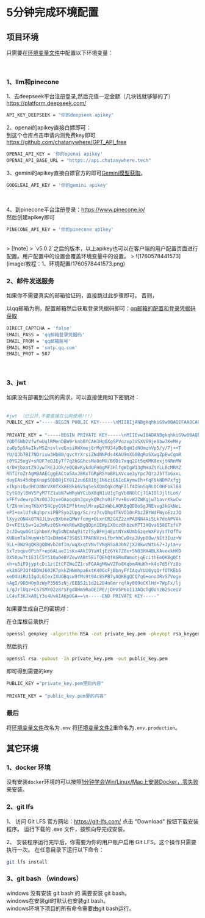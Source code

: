 # 5分钟完成环境配置

## 项目环境

只需要在[环境变量文件](/packages/backend/.env.example)中配置以下环境变量：

<br/>

### 1、llm和pinecone

1、去deepseek平台注册登录,然后充值一定金额（几块钱就够够的了）
<br/>
https://platform.deepseek.com/

```bash
API_KEY_DEEPSEEK = "你的deepseek apikey"
```

2、openai的apikey直接白嫖即可：
<br/>
到这个仓库点击申请内测免费key即可
https://github.com/chatanywhere/GPT_API_free

```bash
OPENAI_API_KEY = '你的openai apikey'
OPENAI_API_BASE_URL = "https://api.chatanywhere.tech"
```

3、gemini的apikey直接白嫖官方的即可[Gemini模型获取](doc\教程：8、Gemini模型获取.md)。

```bash
GOOGLEAI_API_KEY = '你的gemini apikey'
```

<br/>

4、到pinecone平台注册登录：https://www.pinecone.io/
<br/>
然后创建apikey即可

```bash
PINECONE_API_KEY = '你的pinecone apikey'
```

<br/>
> [!note]
> `v5.0.2`之后的版本，以上apikey也可以在客户端的用户配置页面进行配置。用户配置中的设置会覆盖环境变量中的设置。
> ![1760578441573](image/教程：1、环境配置/1760578441573.png)

### 2、邮件发送服务

如果你不需要真实的邮箱验证码，直接跳过此步骤即可。
否则，
<br>

以qq邮箱为例，配置邮箱然后获取登录凭据码即可：[qq邮箱的配置和登录凭据码获取](./邮件发送服务配置.md)

```bash
DIRECT_CAPTCHA = 'false'
EMAIL_PASS = 'qq邮箱登录凭据码'
EMAIL_FROM = 'qq邮箱账号'
EMAIL_HOST = 'smtp.qq.com'
EMAIL_PROT = 587

```

<br/>

### 3、jwt

如果没有部署到公网的需求，可以直接使用如下密钥对：

```bash

#jwt （已公开,不要直接在公网使用!!!）
PUBLIC_KEY ="-----BEGIN PUBLIC KEY-----\nMIIBIjANBgkqhkiG9w0BAQEFAAOCAQ8AMIIBCgKCAQEA5ovljZb25lqQK2EA0+lm9lX8H8FKpUTHpwwVva5J2wXwgB9x4NF4Ej1aM8ad1Ul1evY3vG8OynjB8s2jqeaeQHiJLzEmZ7L5b3hJ7IkVl5no/KzIGGFN+MgaAaliXTTps4Vaef8v+4/vk2FP0CW+wSOzQ64rsNx2wdP6r3Fa167ImTXTTT3bOCgFPZlxtAakaEl8IGaRMAqpkXNGBtub4FfrEQxe3jiRMk3+6tpBhoXLDHjqDFPwdA4u8aqthreaijCvHsY7TUZzFuPwx428WrWfScsEyhCSTpP3tEPLyspHVBR9IDBdx5X4FiIFtd4DB2mbGCywXDETGUYX4q6GawIDAQAB\n-----END PUBLIC KEY-----"

PRIVATE_KEY = "-----BEGIN PRIVATE KEY-----\nMIIEvwIBADANBgkqhkiG9w0BAQEFAASCBKkwggSlAgEAAoIBAQDmi+WNlvbmWpAr
YQDT6Wb2VfwfwUqlRMenDBW9rknbBfCAH3Hg0XgSPVozxp3VSXV69je8bw7KeMHy
zaOp5p5AeIkvMSZnsvlveEnsiRWXmej8rMgYYU34yBoBqWJdNOmzhVp5/y/7j++T
YU/QJb7BI7NDriuw3HbB0/qvcVrXrsiZNdNNPds4KAU9mXG0BqRoSXwgZpEwCqmR
c0YG25vgV+sRDF7eOJEyTf7q2kGGhcsMeOoMU/B0Di7xqq2Gt5qKMK8exjtNRnMW
4/DHjbxatZ9JywTKEJJOk/e0Q8vKykdUFH0gMF3HlfgWIgW13gMHaZsYLLBcMRMZ
RhfiroZrAgMBAAECggEACto5AxJBKxTGRpR5YoBRLXVcue3yYpc7QrzJ5TToGxxL
duyEAs45dbpXnapS0bB0jEY812zu6E8I6jIN6ziE6IoEAymwIh+FqF6kNDM7xfgj
xIkpniQudHCO8NcVX0fXXHEBkk6V5qSe5XQmOqkcMqFIlf4D5n5qRLOC0HFoklB8
EytG0ylBWV5PyM7TZ1ubN7wWRyWYCibX8qN1iU1gTgVb0NOlCj7GAIOlJjltLoK/
xFFfvdewrpINz0UJJzxeOAooqUn3gxykQRchs0iFYv+BsvW2ZWKgjw7bavrXkwCw
l/Z6nmlmq7KbXY54CpyG9kIPfbtmqlMrapE2xWbLAQKBgQD8oSgJNEvvg3kGkNeL
ePI+oxlUfsRqhprxiPBPSyo2Upg/Sc/rz7cvDhg4TkVO10nPbzZBYWdFWyoEzzJQ
lXyyzON4k0TN8JLbvcBXbneQMWrfcmg+OLxnCR2GXZ2znPA8NN4Ai5Lk7doAPVAk
D+vFEtL6w+1eJmRvzOSk+WxR6wKBgQDpn1EWp1X0cz0hbzeM7T3XQva658OTzfVP
2cJDwqu0GtiphbmY/Rg5dNCmAq9itzTSyBFHj4EptNYxKUmb5zqeWXFVysTTQffw
KU8umTalWuyW+bTQxDHm6473SQSl7PARNVzxLfbrhhCwDca2Uyp00w/NEt3Iuz+W
9LL+BWz9gQKBgQDWvbZmfIm/wqXxqtVNvTVNgR5a8JbNZjX28kwzWtU67+Jyia+v
5xTzbquv0PihF+ep6ALaeI1sKx4AkI9YaHljEz6Yk7Z8x+5N03HX4BLKAvexkHKD
0X50pw7t1E3lC5Y510aOeBYZewVABt5EiTQEhQfKGRmAWmotjqEcithEmQKBgQCt
xh+e5iF9jyptcDi1ztItCFZWeIZ1rsFGAAgMNwVZFo8KqbmAHuKh+k4o7d5fYz8b
ek3AGPJOf4DDWJ60JK7pkkZHNmhpa6xtK40GcFjBbnyFYIAquYUU6yqQrfOTKEb5
xeO4UiRU1IgdLGIexIXUGBqsw9fMs9t9Ac8SPB7yAQKBgQCQ7qG+ono3RvS7Voge
nAgI/9O3HOy8zWyP3565zNj/EEBSJi1d2L2O4nGmrrqfAy009oCKlHd+7WpFx/lj
i/gJrlUqz+CS7SMY02z8rSFgdUHm9RaOEIPE/jDPV5P6oI13AQcTg0onzB2SceiV
LC4uT3KJkA9LY3s4UvAIAKp0GA==\n-----END PRIVATE KEY-----"

```

如果要生成自己的密钥对：
<br>

在仓库根目录执行

```bash
openssl genpkey -algorithm RSA -out private_key.pem -pkeyopt rsa_keygen_bits:2048
```

然后执行

```bash
openssl rsa -pubout -in private_key.pem -out public_key.pem
```

即可得到需要的key

```bash
PUBLIC_KEY ="private_key.pem里的内容"

PRIVATE_KEY = "public_key.pem里的内容"
```

### 最后

将[环境变量文件](/packages/backend/.env.example)改名为`.env`
将[环境变量文件2](/packages/backend/.env.production.example)重命名为`.env.production`。

## 其它环境

### 1、docker 环境

没有安装`docker`环境的可以按照[1分钟学会Win/Linux/Mac上安装Docker，零失败](https://www.bilibili.com/video/BV1vm421T7Kw)来安装。

### 2、git lfs

1、
访问 Git LFS 官方网站：https://git-lfs.com/
点击 "Download" 按钮下载安装程序。
运行下载的 .exe 文件，按照向导完成安装。

2、
安装程序运行完毕后，你需要为你的用户账户启用 Git LFS。这个操作只需要执行一次。
在任意目录下运行以下命令：

```bash
git lfs install
```

### 3、git bash （windows）

windows 没有安装 git bash 的 需要安装 git bash。<br/>
windows在安装git时默认也安装git bash。<br/>
windows环境下项目的所有命令需要由git bash运行。
